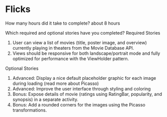 # Flicks

How many hours did it take to complete? about 8 hours

Which required and optional stories have you completed?
Required Stories

  1) User can view a list of movies (title, poster image, and overview) currently playing in theaters from the Movie Database API.
  2) Views should be responsive for both landscape/portrait mode and fully optimized for performance with the ViewHolder pattern.
  
Optional Stories
  1) Advanced: Display a nice default placeholder graphic for each image during loading (read more about Picasso)
  2) Advanced: Improve the user interface through styling and coloring 
  3) Bonus: Expose details of movie (ratings using RatingBar, popularity, and synopsis) in a separate activity.
  4) Bonus: Add a rounded corners for the images using the Picasso transformations.
